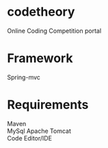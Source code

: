 # codetheory  
Online Coding Competition portal  

# Framework  
Spring-mvc  

# Requirements  
Maven  
MySql
Apache Tomcat  
Code Editor/IDE  


